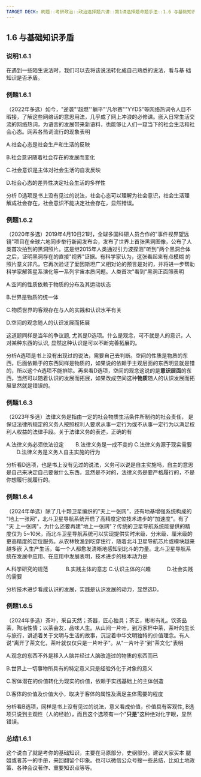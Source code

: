 ```yaml
---
TARGET DECK: 刷题::考研政治::政治选择题六讲::第1讲选择题命题手法::1.6 与基础知识矛盾
---
```

## 1.6 与基础知识矛盾

### 说明1.6.1

在遇到一些陌生说法时，我们可以去将该说法转化成自己熟悉的说法，看与基 础知识是否矛盾。

### 例题1.6.1

（2022年多选）如今，"逆袭"'超燃"'躺平"'凡尔赛""YYDS"等网络热词令人目不暇接，了解这些网络话的意思用法，几乎成了网上冲浪的必修课。嵌入日常生活交流的网络热词，为语言的发展带来新语料，也能够让人们一窥当下的社会生活和社会心态。网系各热词流行的现象表明

A.社会心态是社会生产和生活的反映

B.社会意识随着社会存在的发展而变化

C.社会意识是主体对社会生活的自发反映

D.社会心态的差异性决定社会生活的多样性

分析 D选项是书上没有见过的说法，社会心态可以理解为社会意识，社会生活理解成社会存在，社会意识不能决定社会存在，显然错误。

### 例题1.6.2

（2020年多选）2019年4月10日21时，全球多国科研人员合作的"事件视界望远镜"项目在全球六地同步举行新闻发布会，发布了世界上首张黑洞图像，公布了人类首次拍到的黑洞照片。这是继2015年人类通过引力波探测"听到"两个黑洞合体之后，证明黑洞存在的直接"视界"证据。有科学家认为，这张看起来有点模糊 的照片意义非凡，它再次验证了爱因斯坦广义相对论的预言是对的，并将进一步帮助科学家解答星系演化等一系列宇宙本质问题。人类首次"看到"黑洞正面照表明

A.空间的性质依赖于物质的分布及其运动状态

B.世界是物质的统一体

C.物质世界的客观存在与人的实践和认识水平有关

D.空间的观念随人的认识发展而拓展

这道题同样是当年的争议题, 尤其是D选项。什么是观念，可不就是人的意识，人对某种东西的认识, 显然这种认识是可以不断完善拓展的。

分析A选项是书上没有出现过的说法，需要自己去判断。空间的性质是物质的东西，后面依赖于的东西同样是物质的，如果说的依赖于主观层面的东西明显就是错的，所以这个A选项不能排除。再来看D选项，空间的观念这说的是**意识层面**的东西，当然可以随着认识的发展而拓展，如果改成空间这种**物质**随人的认识发展而拓展显然就是错误的。

### 例题1.6.3

（2023年多选）法律义务是指由一定的社会物质生活条件所制约的社会责任， 是保证法律所规定的义务人按照权利人要求从事一定行为或不从事一定行为以满足权利人权益的法律手段。关于法律义务的表述，正确的有

A.法律义务必须依法设定       
B.法律义务是一成不变的
C.法律义务源于现实需要       
D.法律义务是义务人自主实施的行为

分析看D选项，也是书上没有见过的说法，义务可以说是自主实施吗，自主的意思是自己来决定自己要做什么东西，显然是不对的，法律义务是要严格履行的，不是你想履行就履行的。

### 例题1.6.4

（2024年单选）除了几十颗卫星编织的"天上一张网"，还有地基增强系统构成的 "地上一张网"，北斗卫星导航系统开启了高精度定位技术进步的"加速度"。有了 "天 上一张网"，为什么还要再建"地上一张网"？传统的卫星导航系统能提供的精度仅为 5~10米，而北斗卫星导航系统可以实现提供实时米级、分米级、厘米级的更高精度的定位服务。从农林牧渔到吃穿住行，随着北斗卫星导航芯片或模块越来越多嵌 入生产生活，每一个人都愈发清晰地感知到北斗的力量。北斗卫星导航系统在发展中应用、在应用中发展表明，技术进步的根本动力是

A.科学研究的规范           
B.实践主体的意志
C.认识主体的兴趣          
D.社会实践的需要

分析技术进步看成认识的发展，实践是认识发展的动力，显然选D。

### 例题1.6.5

（2024年多选）茶叶，采自天然；茶器，匠心独具；茶艺，彬彬有礼。饮茶品茶，陶冶性情；以茶会友，品味人生。从山间一片叶，到万家杯中茶，茶叶的生长与旅行，讲述着关于文明与生活的故事，沉淀着中华文明独特的价值理念。有人说"离开了茶文化，茶叶就仅仅只是一片叶子"。从"一片叶子"到"茶文化"表明

A.观念的东西不外是移入人脑并经过人脑改造过的物质的东西而已

B.世界上一切事物所具有的特定意义只是经验外化于对象的意义

C.客体潜在的价值转化为现实的价值，依赖于实践基础上的主体创造

D.客体的价值及价值大小，取决于客体的属性及满足主体需要的程度 

分析看B选项，同样是书上没有见过的说法，意义看成价值，价值具有客观性, B选项只说到主观性（人的经验），而且这个选项有一个"**只是**"这种绝对化字眼，显然错误。

### 总结1.6.1

这个说白了就是考你的基础知识，主要在马原部分，史纲部分。建议大家买本 腿姐或者苏一的手册，来回翻留个印象。也可以微信公众号搜一些总结，比如土地政策、各种会议著作、重要知识点等等。
